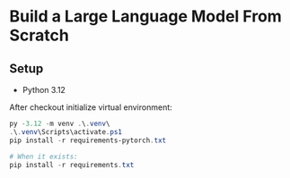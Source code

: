 # Build a Large Language Model From Scratch

## Setup

- Python 3.12

After checkout initialize virtual environment:

```ps1
py -3.12 -m venv .\.venv\
.\.venv\Scripts\activate.ps1
pip install -r requirements-pytorch.txt

# When it exists:
pip install -r requirements.txt
```
